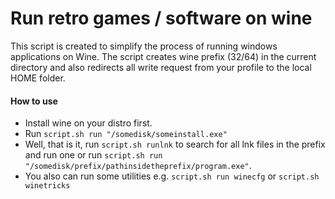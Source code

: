 # Run retro games / software on wine

This script is created to simplify the process of running windows applications on Wine.
The script creates wine prefix (32/64) in the current directory and also redirects all write request from your profile to the local HOME folder.

#### How to use
- Install wine on your distro first.
- Run ``script.sh run "/somedisk/someinstall.exe"``
- Well, that is it, run ``script.sh runlnk`` to search for all lnk files in the prefix  and run one or run  ``script.sh run "/somedisk/prefix/pathinsidetheprefix/program.exe"``.
- You also can run some utilities e.g. ``script.sh run winecfg`` or ``script.sh winetricks``
